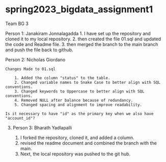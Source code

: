 # spring2023_bigdata_assignment1

Team BG 3

Person 1: Janakiram Jonnalagadda
	1. I have set up the repository and cloned it to my local repository.
	2. then created the file 01.sql and updated the code and Readme file.
	3. then merged the branch to the main branch and push the file back to github.

Person 2: Nicholas Giordano

	Changes Made to 01.sql

		1. Added the column "status" to the table.
		2. Changed variable names to Snake Case to better align with SQL conventions.
		3. Changed keywords to Uppercase to better align with SQL conventions.
		4. Removed NULL after balance because of redundancy.
		5. Changed spacing and alignment to improve readability.

	Is it necessary to have "id" as the primary key when we also have "account_id"?

3. Person 3: Bharath Yadlapalli

	1. I forked the repository, cloned it, and added a column.
	2. revised the readme document and combined the branch with the main.
	3. Next, the local repository was pushed to the git hub.


